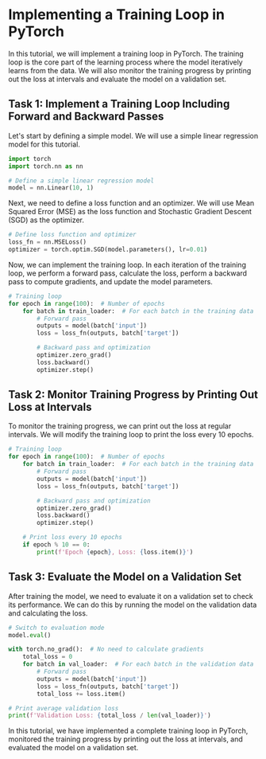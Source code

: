 # Implementing a Training Loop in PyTorch

In this tutorial, we will implement a training loop in PyTorch. The training loop is the core part of the learning process where the model iteratively learns from the data. We will also monitor the training progress by printing out the loss at intervals and evaluate the model on a validation set.

## Task 1: Implement a Training Loop Including Forward and Backward Passes

Let's start by defining a simple model. We will use a simple linear regression model for this tutorial.

```python
import torch
import torch.nn as nn

# Define a simple linear regression model
model = nn.Linear(10, 1)
```

Next, we need to define a loss function and an optimizer. We will use Mean Squared Error (MSE) as the loss function and Stochastic Gradient Descent (SGD) as the optimizer.

```python
# Define loss function and optimizer
loss_fn = nn.MSELoss()
optimizer = torch.optim.SGD(model.parameters(), lr=0.01)
```

Now, we can implement the training loop. In each iteration of the training loop, we perform a forward pass, calculate the loss, perform a backward pass to compute gradients, and update the model parameters.

```python
# Training loop
for epoch in range(100):  # Number of epochs
    for batch in train_loader:  # For each batch in the training data
        # Forward pass
        outputs = model(batch['input'])
        loss = loss_fn(outputs, batch['target'])

        # Backward pass and optimization
        optimizer.zero_grad()
        loss.backward()
        optimizer.step()
```

## Task 2: Monitor Training Progress by Printing Out Loss at Intervals

To monitor the training progress, we can print out the loss at regular intervals. We will modify the training loop to print the loss every 10 epochs.

```python
# Training loop
for epoch in range(100):  # Number of epochs
    for batch in train_loader:  # For each batch in the training data
        # Forward pass
        outputs = model(batch['input'])
        loss = loss_fn(outputs, batch['target'])

        # Backward pass and optimization
        optimizer.zero_grad()
        loss.backward()
        optimizer.step()

    # Print loss every 10 epochs
    if epoch % 10 == 0:
        print(f'Epoch {epoch}, Loss: {loss.item()}')
```

## Task 3: Evaluate the Model on a Validation Set

After training the model, we need to evaluate it on a validation set to check its performance. We can do this by running the model on the validation data and calculating the loss.

```python
# Switch to evaluation mode
model.eval()

with torch.no_grad():  # No need to calculate gradients
    total_loss = 0
    for batch in val_loader:  # For each batch in the validation data
        # Forward pass
        outputs = model(batch['input'])
        loss = loss_fn(outputs, batch['target'])
        total_loss += loss.item()

# Print average validation loss
print(f'Validation Loss: {total_loss / len(val_loader)}')
```

In this tutorial, we have implemented a complete training loop in PyTorch, monitored the training progress by printing out the loss at intervals, and evaluated the model on a validation set.